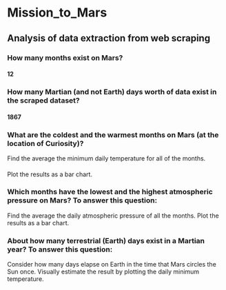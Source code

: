 # Mission_to_Mars
## Analysis of data extraction from web scraping

###  How many months exist on Mars?
####  12

###  How many Martian (and not Earth) days worth of data exist in the scraped dataset?
####  1867

###  What are the coldest and the warmest months on Mars (at the location of Curiosity)? 
Find the average the minimum daily temperature for all of the months.
####  
Plot the results as a bar chart.

###  Which months have the lowest and the highest atmospheric pressure on Mars? To answer this question:
Find the average the daily atmospheric pressure of all the months.
Plot the results as a bar chart.

###  About how many terrestrial (Earth) days exist in a Martian year? To answer this question:
Consider how many days elapse on Earth in the time that Mars circles the Sun once.
Visually estimate the result by plotting the daily minimum temperature.
